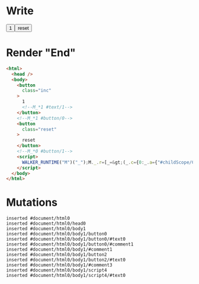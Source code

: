 # Write
  <button class=inc>1<!--M_*1 #text/1--></button><!--M_*1 #button/0--><button class=reset>reset</button><!--M_*0 #button/1--><script>WALKER_RUNTIME("M")("_");M._.r=[_=>(_.c={0:_.a={"#childScope/0":_.b={x:1}},1:_.b},_.b["/"]=_._["packages/translator-tags/src/__tests__/fixtures/custom-tag-var-assignment/template.marko_0_count"](_.a),_.b["@"]=_._["packages/translator-tags/src/__tests__/fixtures/custom-tag-var-assignment/components/counter.marko_0/valueChange"](_.b),_.c),1,"packages/translator-tags/src/__tests__/fixtures/custom-tag-var-assignment/components/counter.marko_0_x",0,"packages/translator-tags/src/__tests__/fixtures/custom-tag-var-assignment/template.marko_0",0];M._.w()</script>


# Render "End"
```html
<html>
  <head />
  <body>
    <button
      class="inc"
    >
      1
      <!--M_*1 #text/1-->
    </button>
    <!--M_*1 #button/0-->
    <button
      class="reset"
    >
      reset
    </button>
    <!--M_*0 #button/1-->
    <script>
      WALKER_RUNTIME("M")("_");M._.r=[_=&gt;(_.c={0:_.a={"#childScope/0":_.b={x:1}},1:_.b},_.b["/"]=_._["packages/translator-tags/src/__tests__/fixtures/custom-tag-var-assignment/template.marko_0_count"](_.a),_.b["@"]=_._["packages/translator-tags/src/__tests__/fixtures/custom-tag-var-assignment/components/counter.marko_0/valueChange"](_.b),_.c),1,"packages/translator-tags/src/__tests__/fixtures/custom-tag-var-assignment/components/counter.marko_0_x",0,"packages/translator-tags/src/__tests__/fixtures/custom-tag-var-assignment/template.marko_0",0];M._.w()
    </script>
  </body>
</html>
```

# Mutations
```
inserted #document/html0
inserted #document/html0/head0
inserted #document/html0/body1
inserted #document/html0/body1/button0
inserted #document/html0/body1/button0/#text0
inserted #document/html0/body1/button0/#comment1
inserted #document/html0/body1/#comment1
inserted #document/html0/body1/button2
inserted #document/html0/body1/button2/#text0
inserted #document/html0/body1/#comment3
inserted #document/html0/body1/script4
inserted #document/html0/body1/script4/#text0
```